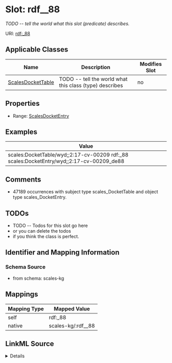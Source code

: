 

# Slot: rdf__88


_TODO -- tell the world what this slot (predicate) describes._





URI: [rdf:_88](http://www.w3.org/1999/02/22-rdf-syntax-ns#_88)



<!-- no inheritance hierarchy -->





## Applicable Classes

| Name | Description | Modifies Slot |
| --- | --- | --- |
| [ScalesDocketTable](../classes/ScalesDocketTable.md) | TODO -- tell the world what this class (type) describes |  no  |







## Properties

* Range: [ScalesDocketEntry](../classes/ScalesDocketEntry.md)






## Examples

| Value |
| --- |
| scales:DocketTable/wyd;;2:17-cv-00209 rdf:_88 scales:DocketEntry/wyd;;2:17-cv-00209_de88 |

## Comments

* 47189 occurrences with subject type scales_DocketTable and object type scales_DocketEntry.

## TODOs

* TODO -- Todos for this slot go here
* or you can delete the todos
* if you think the class is perfect.

## Identifier and Mapping Information







### Schema Source


* from schema: scales-kg




## Mappings

| Mapping Type | Mapped Value |
| ---  | ---  |
| self | rdf:_88 |
| native | scales-kg/:rdf__88 |




## LinkML Source

<details>
```yaml
name: rdf__88
description: TODO -- tell the world what this slot (predicate) describes.
todos:
- TODO -- Todos for this slot go here
- or you can delete the todos
- if you think the class is perfect.
comments:
- 47189 occurrences with subject type scales_DocketTable and object type scales_DocketEntry.
examples:
- value: scales:DocketTable/wyd;;2:17-cv-00209 rdf:_88 scales:DocketEntry/wyd;;2:17-cv-00209_de88
from_schema: scales-kg
rank: 1000
slot_uri: rdf:_88
alias: rdf__88
domain_of:
- scales_DocketTable
range: scales_DocketEntry

```
</details>
